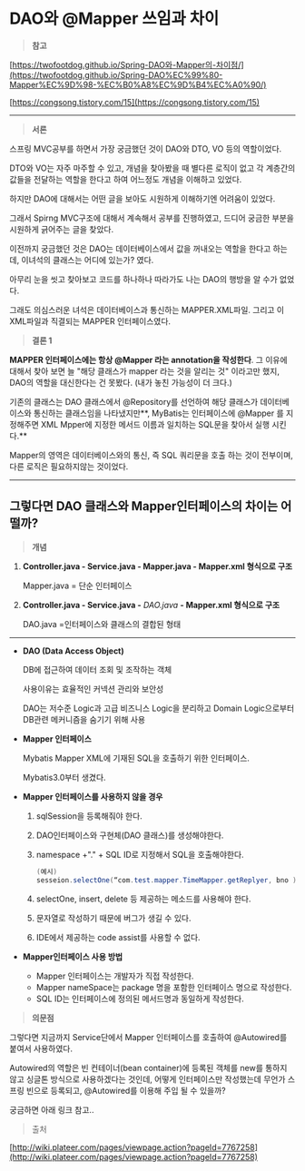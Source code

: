 # DAO와 @Mapper 쓰임과 차이

> **참고**

[https://twofootdog.github.io/Spring-DAO와-Mapper의-차이점/](https://twofootdog.github.io/Spring-DAO%EC%99%80-Mapper%EC%9D%98-%EC%B0%A8%EC%9D%B4%EC%A0%90/)

[https://congsong.tistory.com/15](https://congsong.tistory.com/15)

---

> **서론**

스프링 MVC공부를 하면서 가장 궁금했던 것이 DAO와 DTO, VO 등의 역할이었다. 

DTO와 VO는 자주 마주할 수 있고, 개념을 찾아봤을 때 별다른 로직이 없고 각 계층간의 값들을 전달하는 역할을 한다고 하여 어느정도 개념을 이해하고 있었다. 

하지만 DAO에 대해서는 어떤 글을 보아도 시원하게 이해하기엔 어려움이 있었다. 

그래서 Spirng MVC구조에 대해서 계속해서 공부를 진행하였고, 드디어 궁금한 부분을 시원하게 긁어주는 글을 찾았다. 

이전까지 궁금했던 것은 DAO는 데이터베이스에서 값을 꺼내오는 역할을 한다고 하는데, 이녀석의 클래스는 어디에 있는가? 였다. 

아무리 눈을 씻고 찾아보고 코드를 하나하나 따라가도 나는 DAO의 행방을 알 수가 없었다. 

그래도 의심스러운 녀석은 데이터베이스과 통신하는 MAPPER.XML파일. 그리고 이 XML파일과 직결되는 MAPPER 인터페이스였다. 

> **결론 1**

**MAPPER 인터페이스에는 항상 @Mapper 라는 annotation을 작성한다**.  그 이유에 대해서 찾아 보면 늘 "해당 클래스가 mapper 라는 것을 알리는 것" 이라고만 했지, DAO의 역할을 대신한다는 건 못봤다. (내가 놓친 가능성이 더 크다.)

기존의 클래스는 DAO 클래스에서 @Repository를 선언하여 해당 클래스가 데이터베이스와 통신하는 클래스임을 나타냈지만**, MyBatis는 인터페이스에 @Mapper 를 지정해주면 XML Mpper에 지정한 메서드 이름과 일치하는 SQL문을 찾아서 실행 시킨다.** 

Mapper의 영역은 데이터베이스와의 통신, 즉 SQL 쿼리문을 호출 하는 것이 전부이며, 다른 로직은 필요하지않는 것이었다. 

---

## **그렇다면 DAO 클래스와 Mapper인터페이스의 차이는 어떨까?**

> **개념**

1. **Controller.java - Service.java - Mapper.java - Mapper.xml 형식으로 구조**

    Mapper.java = 단순 인터페이스

2. **Controller.java - Service.java -** *DAO.java* **- Mapper.xml 형식으로 구조**

    DAO.java =인터페이스와 클래스의 결합된 형태

---

- **DAO (Data Access Object)**

    DB에 접근하여 데이터 조회 및 조작하는 객체

    사용이유는 효율적인 커넥션 관리와 보안성

    DAO는 저수준 Logic과 고급 비즈니스 Logic을 분리하고 Domain Logic으로부터 DB관련 메커니즘을 숨기기 위해 사용

- **Mapper 인터페이스**

    Mybatis Mapper XML에 기재된 SQL을 호출하기 위한 인터페이스.

    Mybatis3.0부터 생겼다.

- **Mapper 인터페이스를 사용하지 않을 경우**
    1. sqlSession을 등록해줘야 한다. 
    2. DAO인터페이스와 구현체(DAO 클래스)를 생성해야한다.
    3. namespace +"." + SQL ID로 지정해서 SQL을 호출해야한다.

        ```java
        (예시)
        sesseion.selectOne(“com.test.mapper.TimeMapper.getReplyer, bno ))
        ```

    4. selectOne, insert, delete 등 제공하는 메소드를 사용해야 한다. 
    5. 문자열로 작성하기 때문에 버그가 생길 수 있다. 
    6. IDE에서 제공하는 code assist를 사용할 수 없다. 

- **Mapper인터페이스 사용 방법**
    - Mapper 인터페이스는 개발자가 직접 작성한다.
    - Mapper nameSpace는 package 명을 포함한 인터페이스 명으로 작성한다.
    - SQL ID는 인터페이스에 정의된 메서드명과 동일하게 작성한다.

> **의문점**

그렇다면 지금까지 Service단에서 Mapper 인터페이스를 호출하여 @Autowired를 붙여서 사용하였다. 

Autowired의 역할은 빈 컨테이너(bean container)에 등록된 객체를 new를 통하지 않고 싱글톤 방식으로 사용하겠다는 것인데, 어떻게 인터페이스만 작성했는데 무언가 스프링 빈으로 등록되고, @Autowired를 이용해 주입 될 수 있을까?

궁금하면 아래 링크 참고.. 

> 출처

[http://wiki.plateer.com/pages/viewpage.action?pageId=7767258](http://wiki.plateer.com/pages/viewpage.action?pageId=7767258)